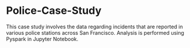 # Police-Case-Study

This case study involves the data regarding incidents that are reported in various police stations across San Francisco. Analysis is performed using Pyspark in Jupyter Notebook.
